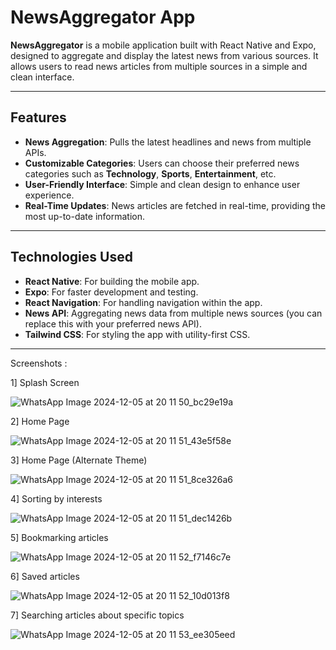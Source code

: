 # NewsAggregator App

**NewsAggregator** is a mobile application built with React Native and Expo, designed to aggregate and display the latest news from various sources. It allows users to read news articles from multiple sources in a simple and clean interface.

---

## Features

- **News Aggregation**: Pulls the latest headlines and news from multiple APIs.
- **Customizable Categories**: Users can choose their preferred news categories such as **Technology**, **Sports**, **Entertainment**, etc.
- **User-Friendly Interface**: Simple and clean design to enhance user experience.
- **Real-Time Updates**: News articles are fetched in real-time, providing the most up-to-date information.

---

## Technologies Used

- **React Native**: For building the mobile app.
- **Expo**: For faster development and testing.
- **React Navigation**: For handling navigation within the app.
- **News API**: Aggregating news data from multiple news sources (you can replace this with your preferred news API).
- **Tailwind CSS**: For styling the app with utility-first CSS.

---


Screenshots :

1] Splash Screen

![WhatsApp Image 2024-12-05 at 20 11 50_bc29e19a](https://github.com/user-attachments/assets/8149e681-3dee-4f96-ad1e-a3608cfc033f)


2] Home Page 

![WhatsApp Image 2024-12-05 at 20 11 51_43e5f58e](https://github.com/user-attachments/assets/d201a8d7-49f5-49d0-9ed7-c2ea36b2724a)


3] Home Page (Alternate Theme)

![WhatsApp Image 2024-12-05 at 20 11 51_8ce326a6](https://github.com/user-attachments/assets/ef9de07c-92a8-441e-a553-54c678cf2de0)


4] Sorting by interests

![WhatsApp Image 2024-12-05 at 20 11 51_dec1426b](https://github.com/user-attachments/assets/5e98c4c2-8476-477d-903f-c0a55350bd9b)


5] Bookmarking articles

![WhatsApp Image 2024-12-05 at 20 11 52_f7146c7e](https://github.com/user-attachments/assets/d09a1ced-643e-4dd1-9eb7-370d61809228)


6] Saved articles

![WhatsApp Image 2024-12-05 at 20 11 52_10d013f8](https://github.com/user-attachments/assets/3ca961fe-b671-46bc-a52c-a531b6ec32da)

7] Searching articles about specific topics

![WhatsApp Image 2024-12-05 at 20 11 53_ee305eed](https://github.com/user-attachments/assets/d770cb45-3ff2-4cee-b207-26beaedae410)
